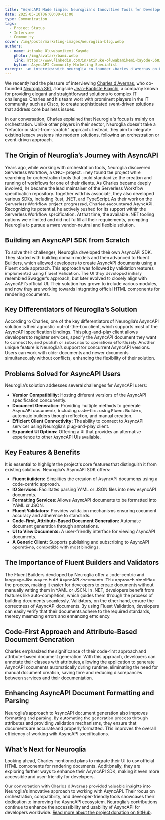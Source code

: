 ```yaml
---
title: "AsyncAPI Made Simple: Neuroglia’s Innovative Tools for Developers"
date: 2025-05-10T06:00:00+01:00
type: Communication
tags:
  - Project Status
  - Interview
  - Community
cover: /img/posts/marketing-images/neuroglia-blog.webp
authors:
  - name: Atinuke Oluwabamikemi Kayode
    photo: /img/avatars/bami.webp
    link: https://www.linkedin.com/in/atinuke-oluwabamikemi-kayode-5b838b1b7/
    byline: AsyncAPI Community Marketing Specialist
excerpt: 'An interview with Neuroglia co-founder Charles d’Avernas on building innovative AsyncAPI SDKs featuring Fluent Builders, IO services, Fluent Validators, and code-first document generation.'
---
```


We recently had the pleasure of interviewing [Charles d'Avernas](https://www.linkedin.com/in/charles-d-avernas-40836a13/), who co-founded [Neuroglia SRL](https://www.linkedin.com/company/neuroglia-srl/) alongside [Jean-Baptiste Bianchi](https://www.linkedin.com/in/jean-baptiste-bianchi-aa42b914/), a company known for providing elegant and straightforward solutions to complex IT challenges. Charles and his team work with prominent players in the IT community, such as Cisco, to create sophisticated event-driven solutions that address core business issues.

In our conversation, Charles explained that Neuroglia's focus is mainly on orchestration. Unlike other players in their sector, Neuroglia doesn't take a "refactor or start-from-scratch" approach. Instead, they aim to integrate existing legacy systems into modern solutions, following an orchestration or event-driven approach.

## The Origin of Neuroglia’s Journey with AsyncAPI

Years ago, while working with orchestration tools, Neuroglia discovered Serverless Workflow, a CNCF project. They found the project while searching for orchestration tools that could standardize the creation and running of workflows for one of their clients. As Charles became deeply involved, he became the lead maintainer of the Serverless Workflow specification repository. Together with his associate, they also developed various SDKs, including Rust, .NET, and TypeScript.
As their work on the Serverless Workflow project progressed, Charles encountered AsyncAPI. Recognizing its potential, he actively pushed for its support within the Serverless Workflow specification.
At that time, the available .NET tooling options were limited and did not fulfill all their requirements, prompting Neuroglia to pursue a more vendor-neutral and flexible solution.

## Building an AsyncAPI SDK from Scratch

To solve their challenges, Neuroglia developed their own AsyncAPI SDK. They started with building domain models and then advanced to Fluent Builders, which allowed developers to create AsyncAPI documents using a Fluent code approach. This approach was followed by validation features implemented using Fluent Validation.
The UI they developed initially resembled Swagger’s approach, but later evolved to closely align with AsyncAPI’s official UI. Their solution has grown to include various modules, and now they are working towards integrating official HTML components for rendering documents.

## Key Differentiators of Neuroglia’s Solution

According to Charles, one of the key differentiators of Neuroglia’s AsyncAPI solution is their agnostic, out-of-the-box client, which supports most of the AsyncAPI specification bindings. This plug-and-play client allows developers to register services, specify the AsyncAPI document they want to connect to, and publish or subscribe to operations effortlessly.
Another unique feature is Neuroglia’s support for concurrent AsyncAPI versions. Users can work with older documents and newer documents simultaneously without conflicts, enhancing the flexibility of their solution.

## Problems Solved for AsyncAPI Users

Neuroglia’s solution addresses several challenges for AsyncAPI users:

- **Version Compatibility:** Hosting different versions of the AsyncAPI specification concurrently.
- **Document Generation:** Providing multiple methods to generate AsyncAPI documents, including code-first using Fluent Builders, automatic builders through reflection, and manual creation.
- **Efficient Client Connectivity:** The ability to connect to AsyncAPI services using Neuroglia’s plug-and-play client.
- **Expanded UI Options:** Offering a UI that provides an alternative experience to other AsyncAPI UIs available.

## Key Features & Benefits

It is essential to highlight the project's core features that distinguish it from existing solutions. Neuroglia’s AsyncAPI SDK offers:

- **Fluent Builders:** Simplifies the creation of AsyncAPI documents using a code-centric approach.
- **IO Services:** Facilitates parsing YAML or JSON files into new AsyncAPI documents.
- **Formatting Services:** Allows AsyncAPI documents to be formatted into YAML or JSON.
- **Fluent Validators:** Provides validation mechanisms ensuring document accuracy and adherence to standards.
- **Code-First, Attribute-Based Document Generation:** Automatic document generation through annotations.
- **UI to View Documents:** A user-friendly interface for viewing AsyncAPI documents.
- **A Generic Client:** Supports publishing and subscribing to AsyncAPI operations, compatible with most bindings.

## The Importance of Fluent Builders and Validators

The Fluent Builders developed by Neuroglia offer a code-centric and language-like way to build AsyncAPI documents. This approach simplifies the process, making it easier for developers to create documents without manually writing them in YAML or JSON. In .NET, developers benefit from features like auto-completion, which guides them through the process of building documents seamlessly.
Validators, on the other hand, ensure the correctness of AsyncAPI documents. By using Fluent Validation, developers can easily verify that their documents adhere to the required standards, thereby minimizing errors and enhancing efficiency.

## Code-First Approach and Attribute-Based Document Generation

Charles emphasized the significance of their code-first approach and attribute-based document generation. With this approach, developers can annotate their classes with attributes, allowing the application to generate AsyncAPI documents automatically during runtime, eliminating the need for manual document creation, saving time and reducing discrepancies between services and their documentation.

## Enhancing AsyncAPI Document Formatting and Parsing

Neuroglia’s approach to AsyncAPI document generation also improves formatting and parsing. By automating the generation process through attributes and providing validation mechanisms, they ensure that documents are accurate and properly formatted. This improves the overall efficiency of working with AsyncAPI specifications.

## What’s Next for Neuroglia

Looking ahead, Charles mentioned plans to migrate their UI to use official HTML components for rendering documents. Additionally, they are exploring further ways to enhance their AsyncAPI SDK, making it even more accessible and user-friendly for developers.

Our conversation with Charles d'Avernas provided valuable insights into Neuroglia’s innovative approach to working with AsyncAPI. Their focus on orchestration, compatibility, and developer-friendly tools showcases their dedication to improving the AsyncAPI ecosystem. Neuroglia’s contributions continue to enhance the accessibility and usability of AsyncAPI for developers worldwide. [Read more about the project donation on GitHub](https://github.com/orgs/asyncapi/discussions/1716).